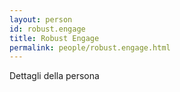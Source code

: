 ```yaml
---
layout: person
id: robust.engage
title: Robust Engage
permalink: people/robust.engage.html
---
```


Dettagli della persona